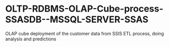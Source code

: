 # OLTP-RDBMS-OLAP-Cube-process-SSASDB--MSSQL-SERVER-SSAS
OLAP cube deployment of the customer data from SSIS ETL process, doing analysis and predictions  

